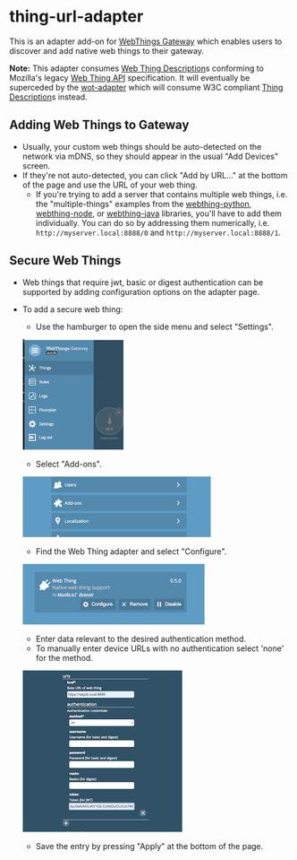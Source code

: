 # thing-url-adapter

This is an adapter add-on for [WebThings Gateway](https://github.com/WebThingsIO/gateway) which enables users to discover and add native web things to their gateway.

**Note:** This adapter consumes [Web Thing Description](https://iot.mozilla.org/wot/#web-thing-description)s conforming to Mozilla's legacy [Web Thing API](https://iot.mozilla.org/wot) specification. It will eventually be superceded by the [wot-adapter](https://github.com/WebThingsIO/wot-adapter) which will consume W3C compliant [Thing Description](https://www.w3.org/TR/wot-thing-description/)s instead.

## Adding Web Things to Gateway
* Usually, your custom web things should be auto-detected on the network via mDNS, so they should appear in the usual "Add Devices" screen.
* If they're not auto-detected, you can click "Add by URL..." at the bottom of the page and use the URL of your web thing.
    * If you're trying to add a server that contains multiple web things, i.e. the "multiple-things" examples from the [webthing-python](https://github.com/WebThingsIO/webthing-python), [webthing-node](https://github.com/WebThingsIO/webthing-node), or [webthing-java](https://github.com/WebThingsIO/webthing-java) libraries, you'll have to add them individually. You can do so by addressing them numerically, i.e. `http://myserver.local:8888/0` and `http://myserver.local:8888/1`.

## Secure Web Things
* Web things that require jwt, basic or digest authentication can be supported by adding configuration options on the adapter page.
* To add a secure web thing:

    * Use the hamburger to open the side menu and select "Settings".

    ![select_settings.png](images/select_settings.png)

    * Select "Add-ons".

    ![select_addons.png](images/select_addons.png)

    * Find the Web Thing adapter and select "Configure".

    ![select_configure.png](images/select_configure.png)

    * Enter data relevant to the desired authentication method.
    * To manually enter device URLs with no authentication select 'none' for the method.

    ![enter_data.png](images/enter_data.png)

    * Save the entry by pressing "Apply" at the bottom of the page.
